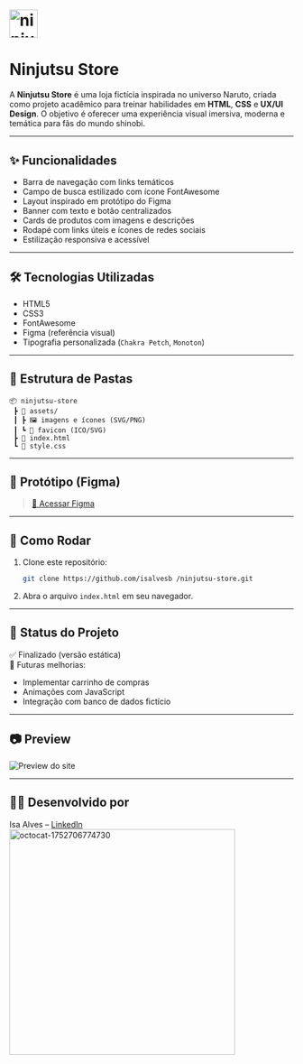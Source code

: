 # <img width="50" height="50" alt="ninjutsu-store-logo" src="https://github.com/user-attachments/assets/11a384f9-ad36-410c-a3d1-31ff76bb2bac" /><h1>Ninjutsu Store</h1>

A **Ninjutsu Store** é uma loja fictícia inspirada no universo Naruto, criada como projeto acadêmico para treinar habilidades em **HTML**, **CSS** e **UX/UI Design**. O objetivo é oferecer uma experiência visual imersiva, moderna e temática para fãs do mundo shinobi.

---

## ✨ Funcionalidades

- Barra de navegação com links temáticos
- Campo de busca estilizado com ícone FontAwesome
- Layout inspirado em protótipo do Figma
- Banner com texto e botão centralizados
- Cards de produtos com imagens e descrições
- Rodapé com links úteis e ícones de redes sociais
- Estilização responsiva e acessível

---

## 🛠️ Tecnologias Utilizadas

- HTML5
- CSS3
- FontAwesome
- Figma (referência visual)
- Tipografia personalizada (`Chakra Petch`, `Monoton`)

---

## 📁 Estrutura de Pastas

```
📦 ninjutsu-store
 ┣ 📁 assets/
 ┃ ┣ 🖼️ imagens e ícones (SVG/PNG)
 ┃ ┗ 🎯 favicon (ICO/SVG)
 ┣ 📄 index.html
 ┗ 🎨 style.css
```

---

## 🎨 Protótipo (Figma)

> [🔗 Acessar Figma](https://www.figma.com/design/sUCLV2SFEk55kKTFfW87JU/Ninjutsu-Store?node-id=71-42)

---

## 🚀 Como Rodar

1. Clone este repositório:
   ```bash
   git clone https://github.com/isalvesb /ninjutsu-store.git
   ```

2. Abra o arquivo `index.html` em seu navegador.

---

## 📌 Status do Projeto

✅ Finalizado (versão estática)  
🚧 Futuras melhorias:
- Implementar carrinho de compras
- Animações com JavaScript
- Integração com banco de dados fictício

---

## 📷 Preview

![Preview do site](https://media.licdn.com/dms/image/sync/v2/D4E27AQHCh6-KGLir6g/articleshare-shrink_1280_800/B4EZcn7zmsHYAQ-/0/1751322967003?e=1753311600&v=beta&t=RX5zmOwrVgoyfUaqMTmBtUNzpq0-P9HVdyjuTYw0WCI)

---

## 👩‍💻 Desenvolvido por

Isa Alves – [LinkedIn](www.linkedin.com/in/isalvesb) <img width="400" height="400" alt="octocat-1752706774730" src="https://github.com/user-attachments/assets/532023c5-5547-40d4-8e84-d7f46538ce4b" />
